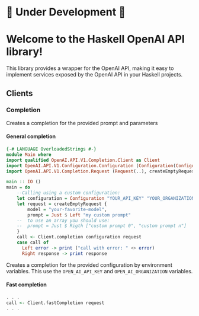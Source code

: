 
# :construction: Under Development :construction:
# Welcome to the Haskell OpenAI API library!

This library provides a wrapper for the OpenAI API, making it easy to implement services exposed by the OpenAI API in your Haskell projects.

## Clients

### Completion
Creates a completion for the provided prompt and parameters
#### General completion
```haskell
{-# LANGUAGE OverloadedStrings #-}
module Main where
import qualified OpenAI.API.V1.Completion.Client as Client
import OpenAI.API.V1.Configuration.Configuration (Configuration(Configuration))
import OpenAI.API.V1.Completion.Request (Request(..), createEmptyRequest)

main :: IO ()
main = do
    --Calling using a custom configuration:
    let configuration = Configuration "YOUR_API_KEY" "YOUR_ORGANIZATION"
    let request = createEmptyRequest {
        model = "your-favorite-model",
        prompt = Just $ Left "my custom prompt"
    --  to use an array you should use:
    --  prompt = Just $ Rigth ["custom prompt 0", "custom prompt n"]
    }
    call <- Client.completion configuration request
    case call of
      Left error -> print ("call with error: " <> error)
      Right response -> print response 
```

Creates a completion for the provided configuration by environment variables. This use the ```OPEN_AI_API_KEY``` and ```OPEN_AI_ORGANIZATION``` variables.
#### Fast completion
```haskell
. . .
call <- Client.fastCompletion request
. . .
```